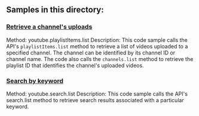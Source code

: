 ## Samples in this directory:

### [Retrieve a channel's uploads](/youtube/api-samples/blob/master/python_appengine/user_uploads/main.py)

Method: youtube.playlistItems.list
Description: This code sample calls the API's <code>playlistItems.list</code> method to retrieve a list of videos uploaded
to a specified channel. The channel can be identified by its channel ID or channel name. The code also calls the
<code>channels.list</code> method to retrieve the playlist ID that identifies the channel's uploaded videos.

### [Search by keyword](/youtube/api-samples/blob/master/python_appengine/search/main.py)

Method: youtube.search.list
Description: This code sample calls the API's search.list method to retrieve search results associated
with a particular keyword.
